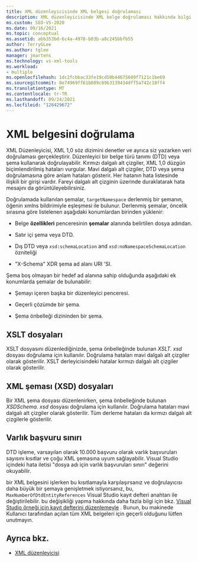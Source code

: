 ```yaml
---
title: XML düzenleyicisinde XML belgesi doğrulaması
description: XML düzenleyicisinde XML belge doğrulaması hakkında bilgi edinin ve XML 1,0 sözdizimini nasıl denetleyeceğinizi ve siz yazarken veri doğrulama işlemini nasıl gerçekleştireceğinizi öğrenin.
ms.custom: SEO-VS-2020
ms.date: 09/16/2021
ms.topic: conceptual
ms.assetid: abb353bd-6c4a-4978-b03b-a8c245bbfb55
author: TerryGLee
ms.author: tglee
manager: jmartens
ms.technology: vs-xml-tools
ms.workload:
- multiple
ms.openlocfilehash: 1dc2fcbbac33fe19cd50b44675609f7121c1be69
ms.sourcegitcommit: 8e74969ff61b609c89b3139434dff5a742c18ff4
ms.translationtype: MT
ms.contentlocale: tr-TR
ms.lasthandoff: 09/24/2021
ms.locfileid: "128429672"
---
```

# <a name="xml-document-validation"></a>XML belgesini doğrulama

XML Düzenleyicisi, XML 1,0 söz dizimini denetler ve ayrıca siz yazarken veri doğrulaması gerçekleştirir. Düzenleyici bir belge türü tanımı (DTD) veya şema kullanarak doğrulayabilir. Kırmızı dalgalı alt çizgiler, XML 1,0 düzgün biçimlendirilmiş hataları vurgular. Mavi dalgalı alt çizgiler, DTD veya şema doğrulamasına göre anlam hataları gösterir. Her hatanın hata listesinde ilişkili bir girişi vardır. Fareyi dalgalı alt çizginin üzerinde duraklatarak hata mesajını da görüntüleyebilirsiniz.

Doğrulamada kullanılan şemalar, `targetNamespace` derlenmiş bir şemanın, öğenin xmlns bildirimiyle eşleşmesi ile bulunur. Derlenmiş şemalar, öncelik sırasına göre listelenen aşağıdaki konumlardan birinden yüklenir:

- Belge **özellikleri** penceresinin **şemalar** alanında belirtilen dosya adından.

- Satır içi şema veya DTD.

- Dış DTD veya `xsd:schemaLocation` and `xsd:noNamespaceSchemaLocation` özniteliği

- "X-Schema" XDR şema ad alanı URI 'SI.

Şema boş olmayan bir hedef ad alanına sahip olduğunda aşağıdaki ek konumlarda şemalar de bulunabilir:

- Şemayı içeren başka bir düzenleyici penceresi.

- Geçerli çözümde bir şema.

- Şema önbelleği dizininden bir şema.

## <a name="xslt-files"></a>XSLT dosyaları
XSLT dosyasını düzenlediğinizde, şema önbelleğinde bulunan *XSLT. xsd* dosyası doğrulama için kullanılır. Doğrulama hataları mavi dalgalı alt çizgiler olarak gösterilir. XSLT derleyicisindeki hatalar kırmızı dalgalı alt çizgiler olarak gösterilir.

## <a name="xml-schema-xsd-files"></a>XML şeması (XSD) dosyaları
Bir XML şema dosyası düzenlenirken, şema önbelleğinde bulunan *XSDSchema. xsd* dosyası doğrulama için kullanılır. Doğrulama hataları mavi dalgalı alt çizgiler olarak gösterilir. Tüm derleme hataları da kırmızı dalgalı alt çizgilerle gösterilir.

## <a name="entity-reference-limit"></a>Varlık başvuru sınırı
DTD işleme, varsayılan olarak 10.000 başvuru olarak varlık başvuruları sayısını kısıtlar ve çoğu XML şemasına uyum sağlayabilir.  Visual Studio içindeki hata iletisi "dosya adı için varlık başvuruları sınırı" değerini okuyabilir.

bir XML belgesini işlerken bu kısıtlamayla karşılaşırsanız ve doğrulayıcısı daha büyük bir şemaya genişletmek istiyorsanız, bu, `MaxNumberOfDtdEntityReferences` Visual Studio kayıt defteri anahtarı ile değiştirilebilir. bu değişikliği yapma hakkında daha fazla bilgi için bkz. [Visual Studio örneği için kayıt defterini düzenlemeyle](../install/tools-for-managing-visual-studio-instances.md#editing-the-registry-for-a-visual-studio-instance) . Bunun, bu makinede Kullanıcı tarafından açılan tüm XML belgeleri için geçerli olduğunu lütfen unutmayın.

## <a name="see-also"></a>Ayrıca bkz.

- [XML düzenleyicisi](../xml-tools/xml-editor.md)
